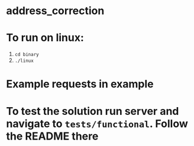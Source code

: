 # address_correction

# To run on linux:
1. `cd binary`
2. `./linux`

# Example requests in example

# To test the solution run server and navigate to `tests/functional`. Follow the README there
